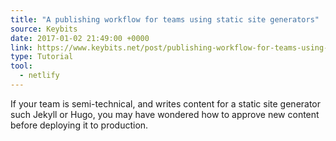 ```yaml
---
title: "A publishing workflow for teams using static site generators"
source: Keybits
date: 2017-01-02 21:49:00 +0000
link: https://www.keybits.net/post/publishing-workflow-for-teams-using-static-site-generators/
type: Tutorial
tool:
  - netlify
---
```

If your team is semi-technical, and writes content for a static site generator such Jekyll or Hugo, you may have wondered how to approve new content before deploying it to production.





